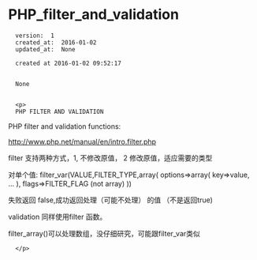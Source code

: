 
  # PHP_filter_and_validation

      version:  1
      created_at:  2016-01-02
      updated_at:  None

      created at 2016-01-02 09:52:17 


      None


      <p>
      PHP FILTER AND VALIDATION
PHP filter and validation  functions:

http://www.php.net/manual/en/intro.filter.php

filter 支持两种方式，1, 不修改原值， 2 修改原值，适应需要的类型

对单个值:  filter_var(VALUE,FILTER_TYPE,array(
 options=>array(
  key=>value,
...
     ),
flags=>FILTER_FLAG (not array)
))

失败返回  false,成功返回处理（可能不处理） 的值 （不是返回true)

validation 同样使用filter 函数。

filter_array()可以处理数组，没仔细研究，可能跟filter_var类似

      </p>

  